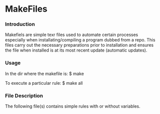 # MakeFiles

### Introduction
Makefiels are simple texr files used to automate certain processes especially
when installating/compiling a program dubbed from  a repo. This files carry out
the necessary preparations prior to installation and ensures the file when
installed is at its most recent update (automatic updates).


### Usage
In the dir where the makefile is:
    $ make

To execute a particular rule:
   $ make all


### File Description
The following file(s) contains simple rules with or without variables.